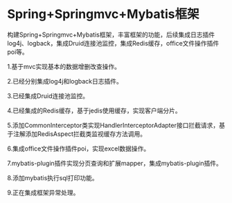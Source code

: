 # Spring+Springmvc+Mybatis框架
构建Spring+Springmvc+Mybatis框架，丰富框架的功能，后续集成日志插件log4j、logback，集成Druid连接池监控，集成Redis缓存，office文件操作插件poi等。

1.基于mvc实现基本的数据增删改查操作。


2.已经分别集成log4j和logback日志插件。


3.已经集成Druid连接池监控。


4.已经集成的Redis缓存，基于jedis使用缓存，实现客户端分片。


5.添加CommonInterceptor类实现HandlerInterceptorAdapter接口拦截请求，基于注解添加RedisAspect拦截类监视缓存方法调用。


6.集成office文件操作插件poi，实现excel数据操作。

7.mybatis-plugin插件实现分页查询和扩展mapper，集成mybatis-plugin插件。

8.添加mybatis执行sql打印功能。

9.正在集成框架异常处理。
